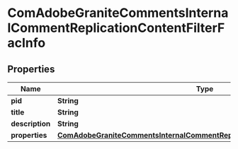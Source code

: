
# ComAdobeGraniteCommentsInternalCommentReplicationContentFilterFacInfo

## Properties
Name | Type | Description | Notes
------------ | ------------- | ------------- | -------------
**pid** | **String** |  |  [optional]
**title** | **String** |  |  [optional]
**description** | **String** |  |  [optional]
**properties** | [**ComAdobeGraniteCommentsInternalCommentReplicationContentFilterFacProperties**](ComAdobeGraniteCommentsInternalCommentReplicationContentFilterFacProperties.md) |  |  [optional]



